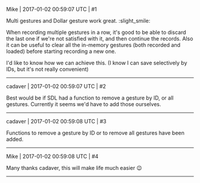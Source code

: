 Mike | 2017-01-02 00:59:07 UTC | #1

Multi gestures and Dollar gesture work great.  :slight_smile: 

When recording multiple gestures in a row, it's good to be able to discard the last one if we're not satisfied with it, and then continue the records.
Also it can be useful to clear all the in-memory gestures (both recorded and loaded) before starting recording a new one.

I'd like to know how we can achieve this. (I know I can save selectively by IDs, but it's not really convenient)

-------------------------

cadaver | 2017-01-02 00:59:07 UTC | #2

Best would be if SDL had a function to remove a gesture by ID, or all gestures. Currently it seems we'd have to add those ourselves.

-------------------------

cadaver | 2017-01-02 00:59:08 UTC | #3

Functions to remove a gesture by ID or to remove all gestures have been added.

-------------------------

Mike | 2017-01-02 00:59:08 UTC | #4

Many thanks cadaver, this will make life much easier  :wink:

-------------------------

